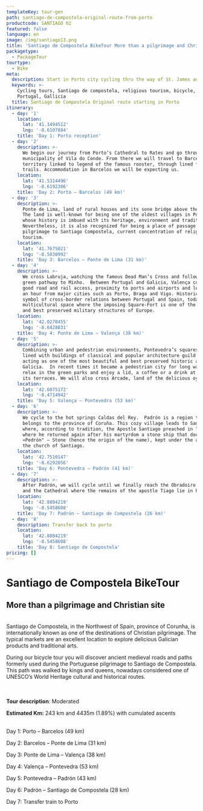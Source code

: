 ```yaml
---
templateKey: tour-gen
path: santiago-de-compostela-original-route-from-porto
productcode: SANTIAGO 02
featured: false
language: en
image: /img/santiago13.png
title: 'Santiago de Compostela BikeTour More than a pilgrimage and Christian site '
packagetype:
  - PackageTour
tourtype:
  - Bike
meta:
  description: Start in Porto city cycling thru the way of St. James and discover yourself!
  keywords: >-
    Cycling tours, Santiago de compostela, religious tourism, bicycle, pilgrim,
    Portugal, Gallicia 
  title: Santiago de Compostela Original route starting in Porto
itinerary:
  - day: '1'
    location:
      lat: '41.1494512'
      lng: '-8.6107884'
    title: 'Day 1: Porto reception'
  - day: '2'
    description: >-
      We begin our journey from Porto’s Cathedral to Rates and go through the
      municipality of Vila do Conde. From there we will travel to Barcelos,
      territory linked to legend of the famous rooster, through lined forest
      trails. Accommodation in Barcelos we will be expecting us.
    location:
      lat: '41.5314496'
      lng: '-8.6192306'
    title: 'Day 2: Porto – Barcelos (49 km)'
  - day: '3'
    description: >-
      Ponte de Lima, land of rural houses and its sone bridge above the  river.
      The land is well-known for being one of the oldest villages in Portugal,
      whose history is imbued with its heritage, environment and tradition.
      Nevertheless, it is also recognized for being a place of passage and
      pilgrimage to Santiago Compostela, current concentration of religious
      tourism.
    location:
      lat: '41.7675021'
      lng: '-8.5830992'
    title: 'Day 3: Barcelos – Ponte de Lima (31 km)'
  - day: '4'
    description: >-
      We cross Labruja, watching the famous Dead Man’s Cross and following a
      green pathway to Minho.  Between Portugal and Galicia, Valença contains
      good road and rail access, proximity to ports and airports and less than
      an hour from major cities such as Porto, Braga and Vigo. Historic city and
      symbol of cross-border relations between Portugal and Spain, today is a
      multicultural space where the imposing Square-Fort is one of the largest
      and best preserved military structures of Europe.
    location:
      lat: '42.0270455'
      lng: '-8.6428831'
    title: 'Day 4: Ponte de Lima – Valença (38 km)'
  - day: '5'
    description: >-
      Combining urban and pedestrian environments, Pontevedra’s squares are
      lined with buildings of classical and popular architecture guild names,
      acting as one of the most beautiful and best preserved historic areas of
      Galicia.  In recent times it became a pedestrian city for long walks,
      relax in the green parks and enjoy a lid, a coffee or a drink at any of
      its terraces. We will also cross Arcade, land of the delicious oysters.
    location:
      lat: '42.6075172'
      lng: '-8.4714942'
    title: 'Day 5: Valença – Pontevedra (53 km)'
  - day: '6'
    description: >-
      We cycle to the hot springs Caldas del Rey.  Padrón is a region that
      belongs to the province of Coruña. This cozy village leads to Santiago,
      where, according to tradition, the Apostle Santiago preached in life, and
      where he returned again after his martyrdom a stone ship that docked at
      «Pedrón" – Stone (hence the origin of the name), kept under the altar of
      the church of Santiago.
    location:
      lat: '42.7510147'
      lng: '-8.6292056'
    title: 'Day 6: Pontevedra – Padrón (41 km)'
  - day: '7'
    description: >-
      After Padrón, we will cycle until we finally reach the Obradoiro square
      and the Cathedral where the remains of the apostle Tiago lie in his tomb.
    location:
      lat: '42.8804219'
      lng: '-8.5458608'
    title: 'Day 7: Padrón – Santiago de Compostela (26 km)'
  - day: '8'
    description: Transfer back to porto
    location:
      lat: '42.8804219'
      lng: '-8.5458608'
    title: 'Day 8: Santiago de Compostela'
pricing: []
---
```

# Santiago de Compostela BikeTour

## More than a pilgrimage and Christian site

\
Santiago de Compostela, in the Northwest of Spain, province of Corunha, is internationally known as one of the destinations of Christian pilgrimage. The typical markets are an excellent location to explore delicious Galician products and traditional arts.

During our bicycle tour you will discover ancient medieval roads and paths formerly used during the Portuguese pilgrimage to Santiago de Compostela. This path was walked by kings and queens, nowadays considered one of UNESCO’s World Heritage cultural and historical routes. 

\
\
**Tour description**: Moderated

**Estimated Km:** 243 km and 4435m (1.89%) with cumulated ascents

\
Day 1: Porto – Barcelos (49 km)

Day 2: Barcelos – Ponte de Lima (31 km)

Day 3: Ponte de Lima – Valença (38 km)

Day 4: Valença – Pontevedra (53 km)

Day 5: Pontevedra – Padrón (43 km)

Day 6: Padrón – Santiago de Compostela (28 km)

Day 7: Transfer train to Porto
